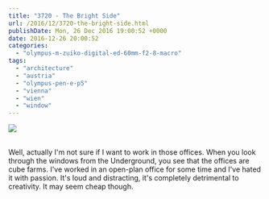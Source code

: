 ```yaml
---
title: "3720 - The Bright Side"
url: /2016/12/3720-the-bright-side.html
publishDate: Mon, 26 Dec 2016 19:00:52 +0000
date: 2016-12-26 20:00:52
categories: 
  - "olympus-m-zuiko-digital-ed-60mm-f2-8-macro"
tags: 
  - "architecture"
  - "austria"
  - "olympus-pen-e-p5"
  - "vienna"
  - "wien"
  - "window"
---
```

<div class="container">
<div class="center"><a target="_blank" href="https://d25zfm9zpd7gm5.cloudfront.net/1200x1200/2016/20160703_185529_lr.jpg"><img class="webfeedsFeaturedVisual" src="https://d25zfm9zpd7gm5.cloudfront.net/0600x0600/2016/20160703_185529_lr.jpg" /></a></div>
</div>
<br />

Well, actually I'm not sure if I want to work in those offices. When you look through the windows from the Underground, you see that the offices are cube farms. I've worked in an open-plan office for some time and I've hated it with passion. It's loud and distracting, it's completely detrimental to creativity. It may seem cheap though.
